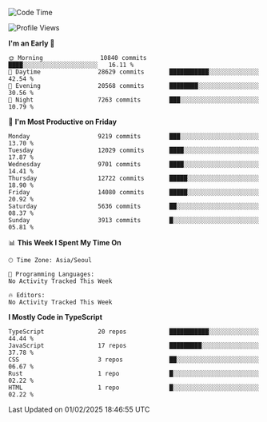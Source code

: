 <!--START_SECTION:waka-->
![Code Time](http://img.shields.io/badge/Code%20Time-7%2C264%20hrs%2029%20mins-blue)

![Profile Views](http://img.shields.io/badge/Profile%20Views-0-blue)

**I'm an Early 🐤** 

```text
🌞 Morning                10840 commits       ████░░░░░░░░░░░░░░░░░░░░░   16.11 % 
🌆 Daytime                28629 commits       ███████████░░░░░░░░░░░░░░   42.54 % 
🌃 Evening                20568 commits       ████████░░░░░░░░░░░░░░░░░   30.56 % 
🌙 Night                  7263 commits        ███░░░░░░░░░░░░░░░░░░░░░░   10.79 % 
```
📅 **I'm Most Productive on Friday** 

```text
Monday                   9219 commits        ███░░░░░░░░░░░░░░░░░░░░░░   13.70 % 
Tuesday                  12029 commits       ████░░░░░░░░░░░░░░░░░░░░░   17.87 % 
Wednesday                9701 commits        ████░░░░░░░░░░░░░░░░░░░░░   14.41 % 
Thursday                 12722 commits       █████░░░░░░░░░░░░░░░░░░░░   18.90 % 
Friday                   14080 commits       █████░░░░░░░░░░░░░░░░░░░░   20.92 % 
Saturday                 5636 commits        ██░░░░░░░░░░░░░░░░░░░░░░░   08.37 % 
Sunday                   3913 commits        █░░░░░░░░░░░░░░░░░░░░░░░░   05.81 % 
```


📊 **This Week I Spent My Time On** 

```text
🕑︎ Time Zone: Asia/Seoul

💬 Programming Languages: 
No Activity Tracked This Week

🔥 Editors: 
No Activity Tracked This Week
```

**I Mostly Code in TypeScript** 

```text
TypeScript               20 repos            ███████████░░░░░░░░░░░░░░   44.44 % 
JavaScript               17 repos            █████████░░░░░░░░░░░░░░░░   37.78 % 
CSS                      3 repos             ██░░░░░░░░░░░░░░░░░░░░░░░   06.67 % 
Rust                     1 repo              █░░░░░░░░░░░░░░░░░░░░░░░░   02.22 % 
HTML                     1 repo              █░░░░░░░░░░░░░░░░░░░░░░░░   02.22 % 
```




 Last Updated on 01/02/2025 18:46:55 UTC
<!--END_SECTION:waka-->

